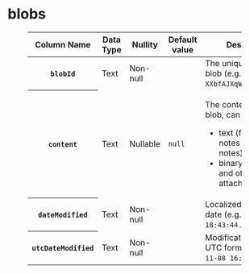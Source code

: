 # blobs
<figure class="table"><table><thead><tr><th>Column Name</th><th>Data Type</th><th>Nullity</th><th>Default value</th><th>Description</th></tr></thead><tbody><tr><th><code>blobId</code></th><td>Text</td><td>Non-null</td><td>&nbsp;</td><td>The unique ID of the blob (e.g. <code>XXbfAJXqWrYnSXcelLFA</code>).</td></tr><tr><th><code>content</code></th><td>Text</td><td>Nullable</td><td><code>null</code></td><td><p>The content of the blob, can be either:</p><ul><li>text (for plain text notes or HTML notes).</li><li>binary (for images and other types of attachments)</li></ul></td></tr><tr><th><code>dateModified</code></th><td>Text</td><td>Non-null</td><td>&nbsp;</td><td>Localized modification date (e.g. <code>2023-11-08 18:43:44.204+0200</code>)</td></tr><tr><th><code>utcDateModified</code></th><td>Text</td><td>Non-null</td><td>&nbsp;</td><td>Modification date in UTC format (e.g. <code>2023-11-08 16:43:44.204Z</code>)</td></tr></tbody></table></figure>